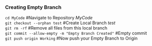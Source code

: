 ### Creating Empty Branch
```cd MyCode``` #Navigate to Repository *MyCode*\
```git checkout --orphan test``` #Create Local Branch *test*\
```git rm -rf``` #Remove all files from this local branch\
```git commit --allow-empty -m "Empty Branch Created"``` #Empty commit\
```git push origin Working``` #Now push your Empty Branch to Origin
